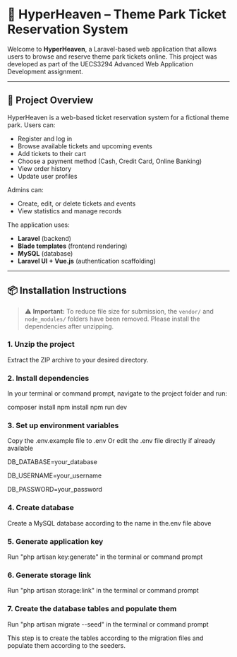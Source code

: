 # 🎢 HyperHeaven – Theme Park Ticket Reservation System

Welcome to **HyperHeaven**, a Laravel-based web application that allows users to browse and reserve theme park tickets online. This project was developed as part of the UECS3294 Advanced Web Application Development assignment.

---

## 📌 Project Overview

HyperHeaven is a web-based ticket reservation system for a fictional theme park. Users can:

- Register and log in
- Browse available tickets and upcoming events
- Add tickets to their cart
- Choose a payment method (Cash, Credit Card, Online Banking)
- View order history
- Update user profiles

Admins can:

- Create, edit, or delete tickets and events
- View statistics and manage records

The application uses:
- **Laravel** (backend)
- **Blade templates** (frontend rendering)
- **MySQL** (database)
- **Laravel UI + Vue.js** (authentication scaffolding)

---

## 📦 Installation Instructions

> ⚠️ **Important:** To reduce file size for submission, the `vendor/` and `node_modules/` folders have been removed. Please install the dependencies after unzipping.

### 1. Unzip the project

Extract the ZIP archive to your desired directory.

### 2. Install dependencies

In your terminal or command prompt, navigate to the project folder and run:

composer install
npm install
npm run dev

### 3. Set up environment variables

Copy the .env.example file to .env
Or edit the .env file directly if already available

DB_DATABASE=your_database

DB_USERNAME=your_username

DB_PASSWORD=your_password

### 4. Create database

Create a MySQL database according to the name in the.env file above

### 5. Generate application key

Run "php artisan key:generate" in the terminal or command prompt

### 6. Generate storage link

Run "php artisan storage:link" in the terminal or command prompt

### 7. Create the database tables and populate them

Run "php artisan migrate --seed" in the terminal or command prompt

This step is to create the tables according to the migration files and populate them according to the seeders. 
